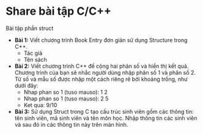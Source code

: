 ﻿# Share bài tập C/C++

Bài tập phần struct

 - **Bài 1:** Viết chương trình Book Entry đơn giản sử dụng Structure trong C++.
   - Tác giả
   - Tên sách
 - **Bài 2:** Viết chương trình C++ để cộng hai phân số và hiển thị kết quả. Chương trình của bạn sẽ nhắc người dùng nhập phân số 1 và phân số 2. Tử số và mẫu số được nhập một cách riêng rẽ bởi khoảng trống, như dưới đây:
   - Nhap phan so 1 (tuso mauso): 1 2
   - Nhap phan so 1 (tuso mauso): 2 5
   - Ket qua: 9/10
 - **Bài 3:** Sử dụng Struct trong C tạo cấu trúc sinh viên gồm các thông tin: tên sinh viên, mã sinh viên và tên môn học. Nhập thông tin các sinh viên và sau đó in các thông tin này trên màn hình.